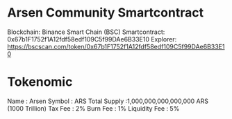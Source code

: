 # Arsen Community Smartcontract

Blockchain: Binance Smart Chain (BSC)
Smartcontract: 0x67b1F1752f1A12fdf58edf109C5f99DAe6B33E10
Explorer: https://bscscan.com/token/0x67b1F1752f1A12fdf58edf109C5f99DAe6B33E10


# Tokenomic
Name      : Arsen
Symbol    : ARS
Total Supply  :1,000,000,000,000,000 ARS (1000 Trillion)
Tax Fee   : 2%
Burn Fee  : 1%
Liquidity Fee : 5%

